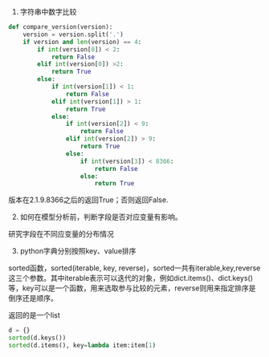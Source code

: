 1. 字符串中数字比较

```python
def compare_version(version):
	version = version.split('.')
	if version and len(version) == 4:
		if int(version[0]) < 2:
			return False
		elif int(version[0]) >2:
			return True
		else:
			if int(version[1]) < 1:
				return False
			elif int(version[1]) > 1:
				return True
			else:
				if int(version[2]) < 9:
					return False
				elif int(version[2]) > 9:
					return True
				else:
					if int(version[3]) < 8366:
						return False
					else:
						return True
```

版本在2.1.9.8366之后的返回True；否则返回False.


2. 如何在模型分析前，判断字段是否对应变量有影响。

研究字段在不同应变量的分布情况



3. python字典分别按照key、value排序

sorted函数，sorted(iterable, key, reverse)，sorted一共有iterable,key,reverse这三个参数。其中iterable表示可以迭代的对象，例如dict.items()、dict.keys()等，key可以是一个函数，用来选取参与比较的元素，reverse则用来指定排序是倒序还是顺序。

返回的是一个list
```python
d = {}
sorted(d.keys())
sorted(d.items(), key=lambda item:item[1)
```
